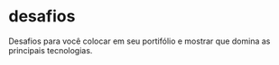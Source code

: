 # desafios
Desafios para você colocar em seu portifólio e mostrar que domina as principais tecnologias.
